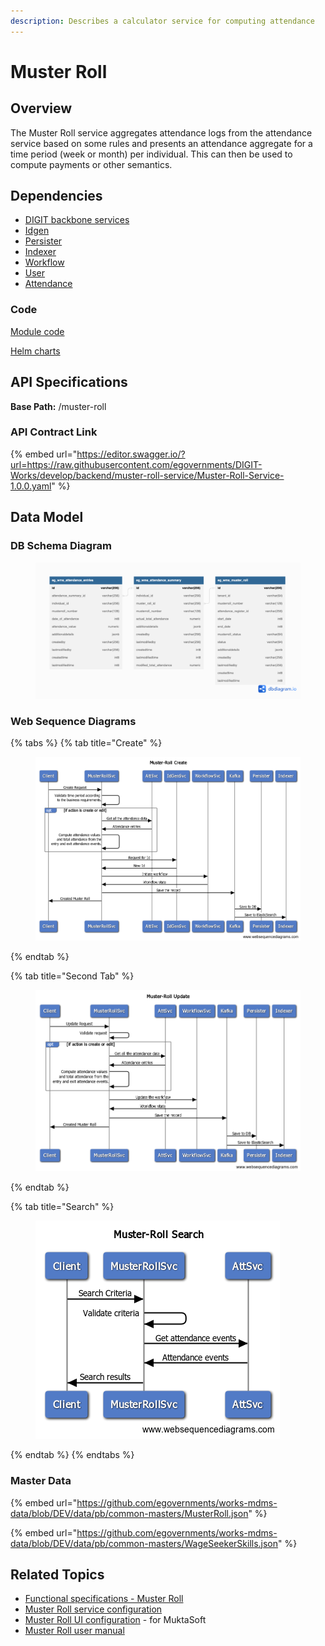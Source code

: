 ```yaml
---
description: Describes a calculator service for computing attendance
---
```


# Muster Roll

## Overview

The Muster Roll service aggregates attendance logs from the attendance service based on some rules and presents an attendance aggregate for a time period (week or month) per individual. This can then be used to compute payments or other semantics.&#x20;

## Dependencies

* [DIGIT backbone services](https://core.digit.org/platform/core-services)
* [Idgen](https://core.digit.org/platform/core-services/id-generation-service)
* [Persister](https://core.digit.org/platform/core-services/persister-service)
* [Indexer](https://core.digit.org/platform/core-services/indexer-service)
* [Workflow](https://core.digit.org/platform/core-services/workflow-service)
* [User](https://core.digit.org/platform/core-services/user-services)
* [Attendance](attendance.md)

### Code

[Module code](https://github.com/egovernments/DIGIT-Works/tree/master/backend/muster-roll)

[Helm charts](https://github.com/egovernments/DIGIT-DevOps/tree/digit-works/deploy-as-code/helm/charts/digit-works/backend/muster-roll)

## API Specifications

**Base Path:** /muster-roll

### API Contract Link

{% embed url="https://editor.swagger.io/?url=https://raw.githubusercontent.com/egovernments/DIGIT-Works/develop/backend/muster-roll-service/Muster-Roll-Service-1.0.0.yaml" %}

## Data Model

### DB Schema Diagram

<figure><img src="../../../../.gitbook/assets/Muster_roll_DbSchema.png" alt=""><figcaption></figcaption></figure>

### Web Sequence Diagrams

{% tabs %}
{% tab title="Create" %}
<figure><img src="../../../../.gitbook/assets/Muster-Roll Create.png" alt=""><figcaption></figcaption></figure>


{% endtab %}

{% tab title="Second Tab" %}
<figure><img src="../../../../.gitbook/assets/Muster-Roll Update.png" alt=""><figcaption></figcaption></figure>


{% endtab %}

{% tab title="Search" %}
<figure><img src="../../../../.gitbook/assets/Muster-Roll Search.png" alt=""><figcaption></figcaption></figure>


{% endtab %}
{% endtabs %}

### **Master Data**&#x20;

{% embed url="https://github.com/egovernments/works-mdms-data/blob/DEV/data/pb/common-masters/MusterRoll.json" %}

{% embed url="https://github.com/egovernments/works-mdms-data/blob/DEV/data/pb/common-masters/WageSeekerSkills.json" %}

## Related Topics

* [Functional specifications - Muster Roll](../../../functional-specifications/muster-roll.md)
* [Muster Roll service configuration](../../../configuration/service-configuration/muster-roll.md)
* [Muster Roll UI configuration](../../../../programmes/muktasoft-v1.1/deployment/configuration/ui-configuration/modules/muster-roll-cbo-application.md) - for MuktaSoft
* [Muster Roll user manual](../../../../programmes/muktasoft-v1.1/implementation/training-resources/user-manual/cbo-user-manual/muster-rolls.md)
